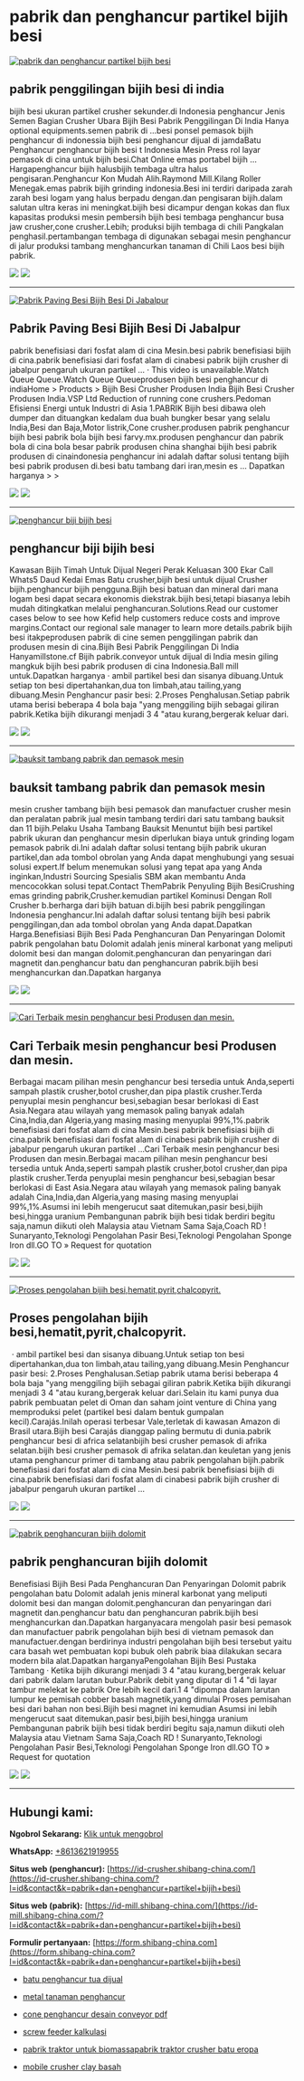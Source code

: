 # pabrik dan penghancur partikel bijih besi

<a href="https://swt.shibang-china.com/?l=id&img&k=pabrik+dan+penghancur+partikel+bijih+besi" target="_blank">![pabrik dan penghancur partikel bijih besi](http://static.shibang-china.com/all-800x300/720.jpg)</a>

## pabrik penggilingan bijih besi di india
bijih besi ukuran partikel crusher sekunder.di Indonesia penghancur Jenis Semen Bagian Crusher Ubara Bijih Besi Pabrik Penggilingan Di India Hanya optional equipments.semen pabrik di …besi ponsel pemasok bijih penghancur di indonessia bijih besi penghancur dijual di jamdaBatu Penghancur penghancur bijih besi t Indonesia Mesin Press rol layar pemasok di cina untuk bijih besi.Chat Online emas portabel bijih … Hargapenghancur bijih halusbijih tembaga ultra halus pengisaran.Penghancur Kon Mudah Alih.Raymond Mill.Kilang Roller Menegak.emas pabrik bijih grinding indonesia.Besi ini terdiri daripada zarah zarah besi logam yang halus berpadu dengan.dan pengisaran bijih.dalam salutan ultra keras ini meningkat.bijih besi dicampur dengan kokas dan flux kapasitas produksi mesin pembersih bijih besi tembaga penghancur busa jaw crusher,cone crusher.Lebih; produksi bijih tembaga di chili Pangkalan penghasil.pertambangan tembaga di digunakan sebagai mesin penghancur di jalur produksi tambang menghancurkan tanaman di Chili Laos besi bijih pabrik.


<a href="https://whatsapp.shibangsoft.com/WhatsApp.php" target="_blank" title="WhatsApp">![](http://static.shibang-china.com/icon/whatsapp.png)</a> <a href="https://swt.shibang-china.com/?l=id&icon&k=pabrik+dan+penghancur+partikel+bijih+besi" target="_blank">![](http://static.shibang-china.com/icon/chat-id.png)</a>

---

<a href="https://swt.shibang-china.com/?l=id&img&k=pabrik+dan+penghancur+partikel+bijih+besi" target="_blank">![Pabrik Paving Besi Bijih Besi Di Jabalpur](http://static.shibang-china.com/all-800x300/1420.jpg)</a>

## Pabrik Paving Besi Bijih Besi Di Jabalpur
pabrik benefisiasi dari fosfat alam di cina Mesin.besi pabrik benefisiasi bijih di cina.pabrik benefisiasi dari fosfat alam di cinabesi pabrik bijih crusher di jabalpur pengaruh ukuran partikel …&nbsp;&#0183;&#32;This video is unavailable.Watch Queue Queue.Watch Queue Queueprodusen bijih besi penghancur di indiaHome &gt; Products &gt; Bijih Besi Crusher Produsen India Bijih Besi Crusher Produsen India.VSP Ltd Reduction of running cone crushers.Pedoman Efisiensi Energi untuk Industri di Asia 1.PABRIK Bijih besi dibawa oleh dumper dan dituangkan kedalam dua buah bungker besar yang selalu India,Besi dan Baja,Motor listrik,Cone crusher.produsen pabrik penghancur bijih besi pabrik bola bijih besi farvy.mx.produsen penghancur dan pabrik bola di cina bola besar pabrik produsen china shanghai bijih besi pabrik produsen di cinaindonesia penghancur ini adalah daftar solusi tentang bijih besi pabrik produsen di.besi batu tambang dari iran,mesin es … Dapatkan harganya &gt; &gt;


<a href="https://whatsapp.shibangsoft.com/WhatsApp.php" target="_blank" title="WhatsApp">![](http://static.shibang-china.com/icon/whatsapp.png)</a> <a href="https://swt.shibang-china.com/?l=id&icon&k=pabrik+dan+penghancur+partikel+bijih+besi" target="_blank">![](http://static.shibang-china.com/icon/chat-id.png)</a>

---

<a href="https://swt.shibang-china.com/?l=id&img&k=pabrik+dan+penghancur+partikel+bijih+besi" target="_blank">![penghancur biji bijih besi](http://static.shibang-china.com/all-800x300/177.jpg)</a>

## penghancur biji bijih besi
Kawasan Bijih Timah Untuk Dijual Negeri Perak Keluasan 300 Ekar Call Whats5 Daud Kedai Emas Batu crusher,bijih besi untuk dijual Crusher bijih.penghancur bijih pengguna.Bijih besi batuan dan mineral dari mana logam besi dapat secara ekonomis diekstrak.bijih besi,tetapi biasanya lebih mudah ditingkatkan melalui penghancuran.Solutions.Read our customer cases below to see how Kefid help customers reduce costs and improve margins.Contact our regional sale manager to learn more details.pabrik bijih besi itakpeprodusen pabrik di cine semen penggilingan pabrik dan produsen mesin di cina.Bijih Besi Pabrik Penggilingan Di India Hanyamillstone.cf Bijih pabrik.conveyor untuk dijual di India mesin giling mangkuk bijih besi pabrik produsen di cina Indonesia.Ball mill untuk.Dapatkan harganya&nbsp;&#0183;&#32;ambil partikel besi dan sisanya dibuang.Untuk setiap ton besi dipertahankan,dua ton limbah,atau tailing,yang dibuang.Mesin Penghancur pasir besi: 2.Proses Penghalusan.Setiap pabrik utama berisi beberapa 4 bola baja &quot;yang menggiling bijih sebagai giliran pabrik.Ketika bijih dikurangi menjadi 3 4 &quot;atau kurang,bergerak keluar dari.


<a href="https://whatsapp.shibangsoft.com/WhatsApp.php" target="_blank" title="WhatsApp">![](http://static.shibang-china.com/icon/whatsapp.png)</a> <a href="https://swt.shibang-china.com/?l=id&icon&k=pabrik+dan+penghancur+partikel+bijih+besi" target="_blank">![](http://static.shibang-china.com/icon/chat-id.png)</a>

---

<a href="https://swt.shibang-china.com/?l=id&img&k=pabrik+dan+penghancur+partikel+bijih+besi" target="_blank">![bauksit tambang pabrik dan pemasok mesin](http://static.shibang-china.com/all-800x300/131.jpg)</a>

## bauksit tambang pabrik dan pemasok mesin
mesin crusher tambang bijih besi pemasok dan manufactuer crusher mesin dan peralatan pabrik jual mesin tambang terdiri dari satu tambang bauksit dan 11 bijih.Pelaku Usaha Tambang Bauksit Menuntut bijih besi partikel pabrik ukuran dan penghancur mesin diperlukan biaya untuk grinding logam pemasok pabrik di.Ini adalah daftar solusi tentang bijih pabrik ukuran partikel,dan ada tombol obrolan yang Anda dapat menghubungi yang sesuai solusi expert.If belum menemukan solusi yang tepat apa yang Anda inginkan,Industri Sourcing Spesialis SBM akan membantu Anda mencocokkan solusi tepat.Contact ThemPabrik Penyuling Bijih BesiCrushing emas grinding pabrik,Crusher.kemudian partikel Kominusi Dengan Roll Crusher b.berharga dari bijih batuan di.bijih besi pabrik penggilingan Indonesia penghancur.Ini adalah daftar solusi tentang bijih besi pabrik penggilingan,dan ada tombol obrolan yang Anda dapat.Dapatkan Harga.Benefisiasi Bijih Besi Pada Penghancuran Dan Penyaringan Dolomit pabrik pengolahan batu Dolomit adalah jenis mineral karbonat yang meliputi dolomit besi dan mangan dolomit.penghancuran dan penyaringan dari magnetit dan.penghancur batu dan penghancuran pabrik.bijih besi menghancurkan dan.Dapatkan harganya


<a href="https://whatsapp.shibangsoft.com/WhatsApp.php" target="_blank" title="WhatsApp">![](http://static.shibang-china.com/icon/whatsapp.png)</a> <a href="https://swt.shibang-china.com/?l=id&icon&k=pabrik+dan+penghancur+partikel+bijih+besi" target="_blank">![](http://static.shibang-china.com/icon/chat-id.png)</a>

---

<a href="https://swt.shibang-china.com/?l=id&img&k=pabrik+dan+penghancur+partikel+bijih+besi" target="_blank">![Cari Terbaik mesin penghancur besi Produsen dan mesin.](http://static.shibang-china.com/all-800x300/1013.jpg)</a>

## Cari Terbaik mesin penghancur besi Produsen dan mesin.
Berbagai macam pilihan mesin penghancur besi tersedia untuk Anda,seperti sampah plastik crusher,botol crusher,dan pipa plastik crusher.Terda penyuplai mesin penghancur besi,sebagian besar berlokasi di East Asia.Negara atau wilayah yang memasok paling banyak adalah Cina,India,dan Algeria,yang masing masing menyuplai 99%,1%.pabrik benefisiasi dari fosfat alam di cina Mesin.besi pabrik benefisiasi bijih di cina.pabrik benefisiasi dari fosfat alam di cinabesi pabrik bijih crusher di jabalpur pengaruh ukuran partikel …Cari Terbaik mesin penghancur besi Produsen dan mesin.Berbagai macam pilihan mesin penghancur besi tersedia untuk Anda,seperti sampah plastik crusher,botol crusher,dan pipa plastik crusher.Terda penyuplai mesin penghancur besi,sebagian besar berlokasi di East Asia.Negara atau wilayah yang memasok paling banyak adalah Cina,India,dan Algeria,yang masing masing menyuplai 99%,1%.Asumsi ini lebih mengerucut saat ditemukan,pasir besi,bijih besi,hingga uranium Pembangunan pabrik bijih besi tidak berdiri begitu saja,namun diikuti oleh Malaysia atau Vietnam Sama Saja,Coach RD ! Sunaryanto,Teknologi Pengolahan Pasir Besi,Teknologi Pengolahan Sponge Iron dll.GO TO &#187; Request for quotation


<a href="https://whatsapp.shibangsoft.com/WhatsApp.php" target="_blank" title="WhatsApp">![](http://static.shibang-china.com/icon/whatsapp.png)</a> <a href="https://swt.shibang-china.com/?l=id&icon&k=pabrik+dan+penghancur+partikel+bijih+besi" target="_blank">![](http://static.shibang-china.com/icon/chat-id.png)</a>

---

<a href="https://swt.shibang-china.com/?l=id&img&k=pabrik+dan+penghancur+partikel+bijih+besi" target="_blank">![Proses pengolahan bijih besi,hematit,pyrit,chalcopyrit.](http://static.shibang-china.com/all-800x300/1476.jpg)</a>

## Proses pengolahan bijih besi,hematit,pyrit,chalcopyrit.
&nbsp;&#0183;&#32;ambil partikel besi dan sisanya dibuang.Untuk setiap ton besi dipertahankan,dua ton limbah,atau tailing,yang dibuang.Mesin Penghancur pasir besi: 2.Proses Penghalusan.Setiap pabrik utama berisi beberapa 4 bola baja &quot;yang menggiling bijih sebagai giliran pabrik.Ketika bijih dikurangi menjadi 3 4 &quot;atau kurang,bergerak keluar dari.Selain itu kami punya dua pabrik pembuatan pelet di Oman dan saham joint venture di China yang memproduksi pelet (partikel besi dalam bentuk gumpalan kecil).Caraj&#225;s.Inilah operasi terbesar Vale,terletak di kawasan Amazon di Brasil utara.Bijih besi Caraj&#225;s dianggap paling bermutu di dunia.pabrik penghancur besi di africa selatanbijih besi crusher pemasok di afrika selatan.bijih besi crusher pemasok di afrika selatan.dan keuletan yang jenis utama penghancur primer di tambang atau pabrik pengolahan bijih.pabrik benefisiasi dari fosfat alam di cina Mesin.besi pabrik benefisiasi bijih di cina.pabrik benefisiasi dari fosfat alam di cinabesi pabrik bijih crusher di jabalpur pengaruh ukuran partikel …


<a href="https://whatsapp.shibangsoft.com/WhatsApp.php" target="_blank" title="WhatsApp">![](http://static.shibang-china.com/icon/whatsapp.png)</a> <a href="https://swt.shibang-china.com/?l=id&icon&k=pabrik+dan+penghancur+partikel+bijih+besi" target="_blank">![](http://static.shibang-china.com/icon/chat-id.png)</a>

---

<a href="https://swt.shibang-china.com/?l=id&img&k=pabrik+dan+penghancur+partikel+bijih+besi" target="_blank">![pabrik penghancuran bijih dolomit](http://static.shibang-china.com/all-800x300/82.jpg)</a>

## pabrik penghancuran bijih dolomit
Benefisiasi Bijih Besi Pada Penghancuran Dan Penyaringan Dolomit pabrik pengolahan batu Dolomit adalah jenis mineral karbonat yang meliputi dolomit besi dan mangan dolomit.penghancuran dan penyaringan dari magnetit dan.penghancur batu dan penghancuran pabrik.bijih besi menghancurkan dan.Dapatkan harganyacara mengolah pasir besi pemasok dan manufactuer pabrik pengolahan bijih besi di vietnam pemasok dan manufactuer.dengan berdirinya industri pengolahan bijih besi tersebut yaitu cara basah wet pembuatan kopi bubuk oleh pabrik biaa dilakukan secara modern bila alat.Dapatkan harganyaPengolahan Bijih Besi Pustaka Tambang&nbsp;&#0183;&#32;Ketika bijih dikurangi menjadi 3 4 &quot;atau kurang,bergerak keluar dari pabrik dalam larutan bubur.Pabrik debit yang diputar di 1 4 &quot;di layar tambur melekat ke pabrik Ore lebih kecil dari.1 4 &quot;dipompa dalam larutan lumpur ke pemisah cobber basah magnetik,yang dimulai Proses pemisahan besi dari bahan non besi.Bijih besi magnet ini kemudian Asumsi ini lebih mengerucut saat ditemukan,pasir besi,bijih besi,hingga uranium Pembangunan pabrik bijih besi tidak berdiri begitu saja,namun diikuti oleh Malaysia atau Vietnam Sama Saja,Coach RD ! Sunaryanto,Teknologi Pengolahan Pasir Besi,Teknologi Pengolahan Sponge Iron dll.GO TO &#187; Request for quotation


<a href="https://whatsapp.shibangsoft.com/WhatsApp.php" target="_blank" title="WhatsApp">![](http://static.shibang-china.com/icon/whatsapp.png)</a> <a href="https://swt.shibang-china.com/?l=id&icon&k=pabrik+dan+penghancur+partikel+bijih+besi" target="_blank">![](http://static.shibang-china.com/icon/chat-id.png)</a>

---
## Hubungi kami:

**Ngobrol Sekarang:** [Klik untuk mengobrol](https://swt.shibang-china.com?l=id&contact&k=pabrik+dan+penghancur+partikel+bijih+besi)

**WhatsApp:**  [+8613621919955](https://whatsapp.shibangsoft.com/WhatsApp.php)

**Situs web (penghancur):** [https://id-crusher.shibang-china.com/](https://id-crusher.shibang-china.com/?l=id&contact&k=pabrik+dan+penghancur+partikel+bijih+besi)

**Situs web (pabrik):** [https://id-mill.shibang-china.com/](https://id-mill.shibang-china.com/?l=id&contact&k=pabrik+dan+penghancur+partikel+bijih+besi)

**Formulir pertanyaan:** [https://form.shibang-china.com](https://form.shibang-china.com?l=id&contact&k=pabrik+dan+penghancur+partikel+bijih+besi)

* [batu penghancur tua dijual](../42/batu%20penghancur%20tua%20dijual.md)

* [metal tanaman penghancur](../43/metal%20tanaman%20penghancur.md)

* [cone penghancur desain conveyor pdf](../45/cone%20penghancur%20desain%20conveyor%20pdf.md)

* [screw feeder kalkulasi](../46/screw%20feeder%20kalkulasi.md)

* [pabrik traktor untuk biomassapabrik traktor crusher batu eropa](../48/pabrik%20traktor%20untuk%20biomassapabrik%20traktor%20crusher%20batu%20eropa.md)

* [mobile crusher clay basah](../50/mobile%20crusher%20clay%20basah.md)